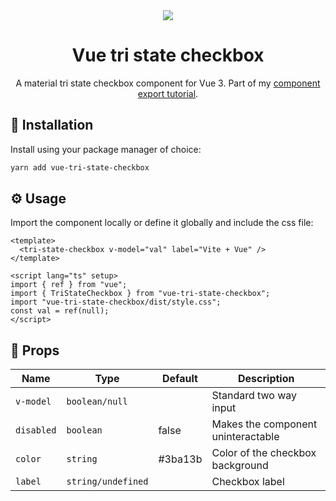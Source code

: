 <div align="center">
  <img src="https://github.com/MatijaNovosel/tri-state-checkbox/assets/36193643/3d93f8b2-7f57-41b9-9bb2-dce3b79b051b" />
</div>

<h1 align=center>Vue tri state checkbox</h1>
<p align=center>A material tri state checkbox component for Vue 3. Part of my <a href="https://dev.to/matijanovosel/making-and-distributing-a-ui-component-with-vue-3-and-vite-12lk"> component export tutorial</a>.</p>

## 🚀 Installation

Install using your package manager of choice:

```bash
yarn add vue-tri-state-checkbox
```

## ⚙️ Usage

Import the component locally or define it globally and include the css file:

```vue
<template>
  <tri-state-checkbox v-model="val" label="Vite + Vue" />
</template>

<script lang="ts" setup>
import { ref } from "vue";
import { TriStateCheckbox } from "vue-tri-state-checkbox";
import "vue-tri-state-checkbox/dist/style.css";
const val = ref(null);
</script>
```

## 📃 Props

| Name       | Type               | Default | Description                        |
| ---------- | ------------------ | ------- | ---------------------------------- |
| `v-model`  | `boolean/null`     |         | Standard two way input             |
| `disabled` | `boolean`          | false   | Makes the component uninteractable |
| `color`    | `string`           | #3ba13b | Color of the checkbox background   |
| `label`    | `string/undefined` |         | Checkbox label                     |
